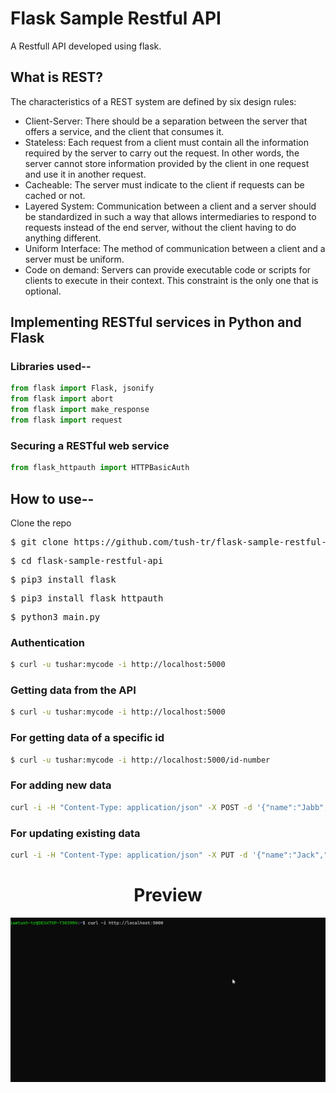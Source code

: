 # Flask Sample Restful API
A Restfull API developed using flask.
## What is REST?
The characteristics of a REST system are defined by six design rules:
<ul>
<li>Client-Server: There should be a separation between the server that offers a service, and the client that consumes it.</li><li>
Stateless: Each request from a client must contain all the information required by the server to carry out the request. In other words, the server cannot store information provided by the client in one request and use it in another request.</li><li>
Cacheable: The server must indicate to the client if requests can be cached or not.</li><li>
Layered System: Communication between a client and a server should be standardized in such a way that allows intermediaries to respond to requests instead of the end server, without the client having to do anything different.</li><li>
Uniform Interface: The method of communication between a client and a server must be uniform.</li><li>
Code on demand: Servers can provide executable code or scripts for clients to execute in their context. This constraint is the only one that is optional.
</li>
</ul>

## Implementing RESTful services in Python and Flask

### Libraries used--
```Python
from flask import Flask, jsonify
from flask import abort
from flask import make_response
from flask import request
```
### Securing a RESTful web service
```Python
from flask_httpauth import HTTPBasicAuth
```
## How to use--
Clone the repo
<pre>$ git clone https://github.com/tush-tr/flask-sample-restful-api</pre>
<pre>$ cd flask-sample-restful-api</pre>
<pre>$ pip3 install flask</pre>
<pre>$ pip3 install flask_httpauth</pre>
<pre>$ python3 main.py</pre>

### Authentication
```Bash
$ curl -u tushar:mycode -i http://localhost:5000
```

### Getting data from the API
```Bash
$ curl -u tushar:mycode -i http://localhost:5000
```
### For getting data of a specific id
```Bash
$ curl -u tushar:mycode -i http://localhost:5000/id-number
```
### For adding new data
```Bash
curl -i -H "Content-Type: application/json" -X POST -d '{"name":"Jabb","breed":"labra","age":3}' http://localhost:5000
```
### For updating existing data
```Bash
curl -i -H "Content-Type: application/json" -X PUT -d '{"name":"Jack","breed":"pug","age":3}' http://localhost:5000/2
```


<h1 align="center">Preview</h1>
<img src="preview.gif">
